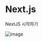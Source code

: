 # Next.js
NextJS 시작하기

![image](https://user-images.githubusercontent.com/59571464/177075558-313129a6-47ed-4a4e-ad2a-690dbfa6a585.png)
